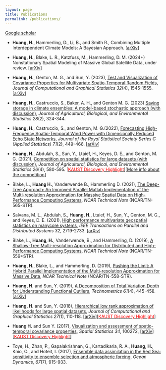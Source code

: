 ```yaml
---
layout: page
title: Publications
permalink: /publications/
---
```


[Google scholar](https://scholar.google.com/citations?user=8t3uYvIAAAAJ&hl=en)

* **Huang, H.**, Hammerling, D., Li, B., and Smith R., Combining Multiple Interdependent Climate Models: A Bayesian Approach. [[arXiv](https://arxiv.org/abs/2001.00074)]

* **Huang, H.**, Blake, L. R., Katzfuss, M., Hammerling, D. M. (2024+) Nonstationary Spatial Modeling of Massive Global Satellite Data, under review. [[arXiv](https://arxiv.org/abs/2111.13428)]

* **Huang, H.**, Genton, M. G., and Sun, Y. (2023), [Test and Visualization of Covariance Properties for Multivariate Spatio-Temporal Random Fields](https://www.tandfonline.com/doi/abs/10.1080/10618600.2023.2191667), *Journal of Computational and Graphical Statistics 32*(4), 1545-1555. [[arXiv](https://arxiv.org/abs/2008.03689)]

* **Huang, H.**, Castruccio, S., Baker, A. H., and Genton M. G. (2023) [Saving storage in climate ensembles: A model-based stochastic approach (with discussion)](https://link.springer.com/article/10.1007/s13253-022-00518-x), *Journal of Agricultural, Biological, and Environmental Statistics 28*(2), 324-344.

* **Huang, H.**, Castruccio, S., and Genton, M. G.(2022), [Forecasting High-Frequency Spatio-Temporal Wind Power with Dimensionally Reduced Echo State Networks](https://academic.oup.com/jrsssc/article/71/2/449/7033948), *Journal of the Royal Statistical Society Series C (Applied Statistics) 71*(2), 449-466. [[arXiv](https://arxiv.org/abs/2102.01141)]

* **Huang, H.**, Abdulah, S., Sun, Y., Ltaief, H., Keyes, D. E., and Genton, M. G. (2021), [Competition on spatial statistics for large datasets (with discussion)](https://link.springer.com/article/10.1007/s13253-021-00457-z), *Journal of Agricultural, Biological, and Environmental Statistics 26*(4), 580-595. [[<span style="color:red">KAUST Discovery Highlight</span>](https://discovery.kaust.edu.sa/en/article/1206/competition-sheds-light-on-approximation-methods-for-large-spatial-datasets)][[More info about the competition](https://cemse.kaust.edu.sa/stsds/2021-kaust-competition-spatial-statistics-large-datasets)]

* Blake, L., **Huang H.**, Vanderwende B., Hammerling D. (2021), [The Deep-Tree Approach: An Improved Parallel Matlab Implementation of the Multi-resolution Approximation for Massive Spatial Data on High-Performance Computing Systems](https://opensky.ucar.edu/islandora/object/technotes%3A586), *NCAR Technical Note* (NCAR/TN-565-STR).

* Salvana, M. L., Abdulah, S., **Huang, H.**, Ltaief, H., Sun, Y., Genton, M. G., and Keyes, D. E. (2021), [High performance multivariate geospatial statistics on manycore systems](https://ieeexplore.ieee.org/abstract/document/9397281/), *IEEE Transactions on Parallel and Distributed Systems 32*, 2719-2733. [[arXiv](https://arxiv.org/abs/2008.07437)]

* Blake, L., **Huang, H.**, Vanderwende, B., and Hammerling, D. (2019), [A Shallow-Tree Multi-resolution Approximation for Distributed and High-Performance Computing Systems](https://opensky.ucar.edu/islandora/object/technotes:579), *NCAR Technical Note* (NCAR/TN-559+STR).

* **Huang, H.**, Blake, L., and Hammerling, D. (2019), [Pushing the Limit: A Hybrid Parallel Implementation of the Multi-resolution Approximation for Massive Data](https://opensky.ucar.edu/islandora/object/technotes:577), *NCAR Technical Note* (NCAR/TN-558-STR).

* **Huang, H.** and Sun, Y. (2019), [A Decomposition of Total Variation Depth for Understanding Functional Outliers](https://www.tandfonline.com/doi/abs/10.1080/00401706.2019.1574241?journalCode=utch20), *Technometrics 61*(4), 445-458. [[arXiv](https://arxiv.org/abs/1611.04913)]

* **Huang, H.** and Sun, Y. (2018), [Hierarchical low rank approximation of likelihoods for large spatial datasets](https://www.tandfonline.com/doi/abs/10.1080/10618600.2017.1356324), *Journal of Computational and Graphical Statistics 27*(1), 110-118. [[arXiv](https://arxiv.org/abs/1605.08898)][[<span style="color:red">KAUST Discovery Highlight</span>](https://discovery.kaust.edu.sa/en/article/412/dataset%250asize-counts-for-better-predictions%25c2%25a0)]

* **Huang H.** and Sun Y. (2017), [Visualization and assessment of spatio-temporal covariance properties](https://www.sciencedirect.com/science/article/pii/S2211675317301306), *Spatial Statistics 34*, 100272, [[arXiv](https://arxiv.org/abs/1705.01789)][[<span style="color:red">KAUST Discovery Highlight</span>](https://discovery.kaust.edu.sa/en/article/463/revealing-hidden-relationships-in%250a-data)]

* Toye, H., Zhan, P., Gapalakrishnan, G., Kartadikaria, R. A., **Huang, H.**, Knio, O., and Hoteit, I. (2017), [Ensemble data assimilation in the Red Sea: sensitivity to ensemble selection and atmospheric forcing](https://link.springer.com/article/10.1007/s10236-017-1064-1), *Ocean Dynamics, 67*(7), 915-933. 